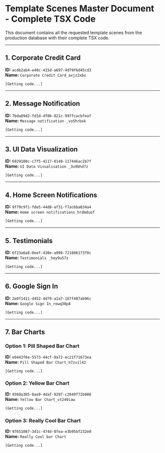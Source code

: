 # Template Scenes Master Document - Complete TSX Code

This document contains all the requested template scenes from the production database with their complete TSX code.

---

## 1. Corporate Credit Card
**ID:** `acdb2ab4-e40c-415d-a697-4d79f6d45cd3`  
**Name:** `Corporate Credit Card_axjz2xbo`

```tsx
[Getting code...]
```

---

## 2. Message Notification
**ID:** `7bda89d2-fd1d-4f06-821c-997fcacbfeaf`  
**Name:** `Message notification _vo5hrbok`

```tsx
[Getting code...]
```

---

## 3. UI Data Visualization
**ID:** `6929100c-c7f5-4117-8148-117446ac2b7f`  
**Name:** `UI Data Visualisation _3u9bhd7z`

```tsx
[Getting code...]
```

---

## 4. Home Screen Notifications
**ID:** `9f79c9f1-fde5-44d8-af31-f7ac6ba034a4`  
**Name:** `Home screen notifications_hrdmduof`

```tsx
[Getting code...]
```

---

## 5. Testimonials
**ID:** `6f23a6a8-0eef-430e-a998-721606173f8c`  
**Name:** `Testimonials _hey9u57z`

```tsx
[Getting code...]
```

---

## 6. Google Sign In
**ID:** `2e0f1411-d452-4d79-a1a7-167f407ab96c`  
**Name:** `Google Sign In_rowq30p8`

```tsx
[Getting code...]
```

---

## 7. Bar Charts

### Option 1: Pill Shaped Bar Chart
**ID:** `e9443f6e-5573-44cf-9a72-ec21f71673ea`  
**Name:** `Pill Shaped Bar Chart_h7zvil42`

```tsx
[Getting code...]
```

### Option 2: Yellow Bar Chart
**ID:** `9360a385-8ae9-4daf-9297-c2049f72b086`  
**Name:** `Yellow Bar Chart_st249iaw`

```tsx
[Getting code...]
```

### Option 3: Really Cool Bar Chart
**ID:** `97651087-3d1c-474d-8fea-e3b95bf232e0`  
**Name:** `Really Cool bar Chart`

```tsx
[Getting code...]
```